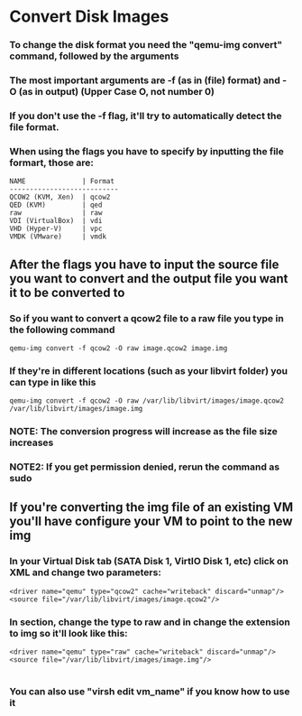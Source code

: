 # Convert Disk Images

### To change the disk format you need the "qemu-img convert" command, followed by the arguments

### The most important arguments are -f (as in (file) format) and -O (as in output) (Upper Case O, not number 0)
### If you don't use the -f flag, it'll try to automatically detect the file format.

### When using the flags you have to specify by inputting the file formart, those are:

    NAME              | Format
    ---------------------------
    QCOW2 (KVM, Xen)  | qcow2
    QED (KVM)         | qed
    raw               | raw
    VDI (VirtualBox)  | vdi
    VHD (Hyper-V)     | vpc
    VMDK (VMware)     | vmdk

## After the flags you have to input the source file you want to convert and the output file you want it to be converted to

### So if you want to convert a qcow2 file to a raw file you type in the following command
    qemu-img convert -f qcow2 -O raw image.qcow2 image.img

### If they're in different locations (such as your libvirt folder) you can type in like this
    qemu-img convert -f qcow2 -O raw /var/lib/libvirt/images/image.qcow2 /var/lib/libvirt/images/image.img

### NOTE: The conversion progress will increase as the file size increases
### NOTE2: If you get permission denied, rerun the command as sudo

## If you're converting the img file of an existing VM you'll have configure your VM to point to the new img

### In your Virtual Disk tab (SATA Disk 1, VirtIO Disk 1, etc) click on XML and change two parameters:

    <driver name="qemu" type="qcow2" cache="writeback" discard="unmap"/>
    <source file="/var/lib/libvirt/images/image.qcow2"/>

### In <driver> section, change the type to raw and in <source file> change the extension to img so it'll look like this:

    <driver name="qemu" type="raw" cache="writeback" discard="unmap"/>
    <source file="/var/lib/libvirt/images/image.img"/>

#
  
### You can also use "virsh edit vm_name" if you know how to use it
